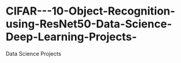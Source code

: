 # CIFAR---10-Object-Recognition-using-ResNet50-Data-Science-Deep-Learning-Projects-
Data Science Projects
